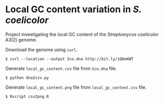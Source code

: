 # Local GC content variation in *S. coelicolor*

Project investigating the local GC content of the
*Streptomyces coelicolor* A3(2) genome.

Download the genome using ``curl``.

```
$ curl --location --output Sco.dna http://bit.ly/1Q8eKWT
```

Generate ``local_gc_content.csv`` file from ``Sco.dna`` file.

```
$ python dna2csv.py
```

Generate ``local_gc_content.png`` file from ``local_gc_content.csv`` file.

```
$ Rscript csv2png.R
```
